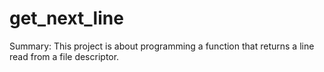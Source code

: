 # get_next_line

Summary:
This project is about programming a function that returns a line read from a file descriptor.
